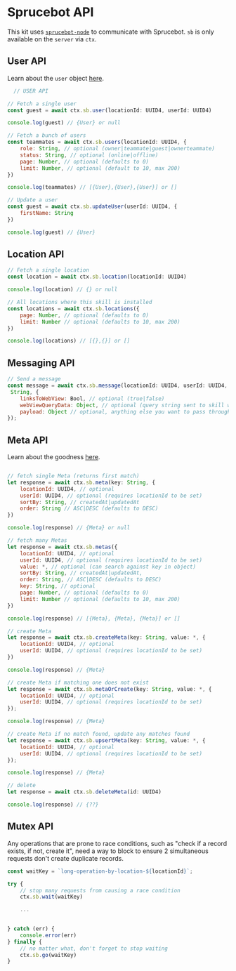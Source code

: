 # Sprucebot API
This kit uses [`sprucebot-node`](https://github.com/sprucelabsai/sprucebot-node) to communicate with Sprucebot. `sb` is only available on the `server` via `ctx`.

## User API
Learn about the `user` object [here](user.md).
```js
  // USER API

// Fetch a single user
const guest = await ctx.sb.user(locationId: UUID4, userId: UUID4)

console.log(guest) // {User} or null

// Fetch a bunch of users
const teammates = await ctx.sb.users(locationId: UUID4, {
    role: String, // optional (owner|teammate|guest|ownerteammate)
    status: String, // optional (online|offline)
    page: Number, // optional (defaults to 0)
    limit: Number, // optional (default to 10, max 200)
})

console.log(teammates) // [{User},{User},{User}] or []

// Update a user
const guest = await ctx.sb.updateUser(userId: UUID4, {
    firstName: String
})

console.log(guest) // {User}
```
## Location API
```js
// Fetch a single location
const location = await ctx.sb.location(locationId: UUID4)

console.log(location) // {} or null

// All locations where this skill is installed
const locations = await ctx.sb.locations({
    page: Number, // optional (defaults to 0)
    limit: Number // optional (defaults to 10, max 200)
}) 

console.log(locations) // [{},{}] or []
```

## Messaging API
```js
// Send a message
const message = await ctx.sb.message(locationId: UUID4, userId: UUID4, message:
 String, {
    linksToWebView: Bool, // optional (true|false)
    webViewQueryData: Object, // optional (query string sent to skill when user taps it)
    payload: Object // optional, anything else you want to pass through to the messaging layer
});
```

## Meta API
Learn about the goodness [here](meta.md).
```js

// fetch single Meta (returns first match)
let response = await ctx.sb.meta(key: String, {
    locationId: UUID4, // optional
    userId: UUID4, // optional (requires locationId to be set)
    sortBy: String, // createdAt|updatedAt
    order: String // ASC|DESC (defaults to DESC)
})

console.log(response) // {Meta} or null

// fetch many Metas
let response = await ctx.sb.metas({
    locationId: UUID4, // optional
    userId: UUID4, // optional (requires locationId to be set)
    value: *, // optional (can search against key in object)
    sortBy: String, // createdAt|updatedAt,
    order: String, // ASC|DESC (defaults to DESC)
    key: String, // optional
    page: Number, // optional (defaults to 0)
    limit: Number // optional (defaults to 10, max 200)
})

console.log(response) // [{Meta}, {Meta}, {Meta}] or []

// create Meta
let response = await ctx.sb.createMeta(key: String, value: *, {
    locationId: UUID4, // optional
    userId: UUID4, // optional (requires locationId to be set)
})

console.log(response) // {Meta}

// create Meta if matching one does not exist
let response = await ctx.sb.metaOrCreate(key: String, value: *, {
    locationId: UUID4, // optional
    userId: UUID4, // optional (requires locationId to be set)
});

console.log(response) // {Meta}

// create Meta if no match found, update any matches found
let response = await ctx.sb.upsertMeta(key: String, value: *, {
    locationId: UUID4, // optional
    userId: UUID4, // optional (requires locationId to be set)
});

console.log(response) // {Meta}

// delete
let response = await ctx.sb.deleteMeta(id: UUID4)

console.log(response) // {??}
```
## Mutex API
Any operations that are prone to race conditions, such as "check if a record exists, if not, create it", need a way to block to ensure 2 simultaneous requests don't create duplicate records. 

```js
const waitKey = `long-operation-by-location-${locationId}`;

try {
    // stop many requests from causing a race condition
    ctx.sb.wait(waitKey)

    ... 

    
} catch (err) {
    console.error(err)
} finally {
    // no matter what, don't forget to stop waiting
    ctx.sb.go(waitKey)
}
```
